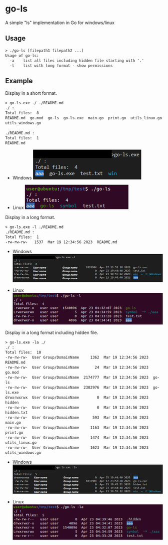 # go-ls
A simple "ls" implementation in Go for windows/linux

## Usage
```
> ./go-ls [filepath1 filepath2 ...]
Usage of go-ls:
  -a    list all files including hidden file starting with '.'
  -l    list with long format - show permissions
```

## Example
Display in a short format.
```
> go-ls.exe ./ ./README.md
./ :
Total files:  8
README.md  go.mod  go-ls  go-ls.exe  main.go  print.go  utils_linux.go  utils_windows.go

./README.md :
Total files:  1
README.md
```
* Windows
![](./img/windows1.png)

* Linux 
![](./img/linux1.png)



Display in a long format.
```
> go-ls.exe -l ./README.md   
./README.md :
Total files:  1
-rw-rw-rw-   1537  Mar 19 12:34:56 2023  README.md
```
* Windows
![](./img/windows2.png)

* Linux 
![](./img/linux2.png)


Display in a long format including hidden file.
```
> go-ls.exe -la ./
./ :
Total files:  10
-rw-rw-rw-  User Group/DomainName     1362  Mar 19 12:34:56 2023  README.md  
-rw-rw-rw-  User Group/DomainName       24  Mar 19 12:34:56 2023  go.mod
-rw-rw-rw-  User Group/DomainName  2174777  Mar 19 12:34:56 2023  go-ls
-rw-rw-rw-  User Group/DomainName  2302976  Mar 19 12:34:56 2023  go-ls.exe
drwxrwxrwx  User Group/DomainName        0  Mar 19 12:34:56 2023  hidden
-rw-rw-rw-  User Group/DomainName        0  Mar 19 12:34:56 2023  hidden.txt
-rw-rw-rw-  User Group/DomainName      593  Mar 19 12:34:56 2023  main.go
-rw-rw-rw-  User Group/DomainName     1163  Mar 19 12:34:56 2023  print.go
-rw-rw-rw-  User Group/DomainName     1474  Mar 19 12:34:56 2023  utils_linux.go
-rw-rw-rw-  User Group/DomainName     1623  Mar 19 12:34:56 2023  utils_windows.go
```
* Windows
![](./img/windows3.png)

* Linux
![](./img/linux3.png)